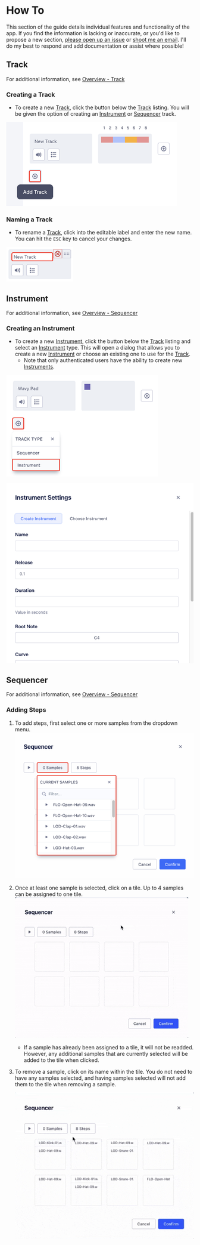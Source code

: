 # How To

This section of the guide details individual features and functionality of the app. If you find the information is lacking or inaccurate, or you'd like to propose a new section, [please open up an issue](https://github.com/brandongregoryscott/beets/issues/new) or [shoot me an email](mailto:contact@brandonscott.me). I'll do my best to respond and add documentation or assist where possible!

## Track

For additional information, see [Overview - Track](./overview#track)

### Creating a Track

-   To create a new [Track](#track), click the button below the [Track](#track) listing. You will be given the option of creating an [Instrument](#instrument) or [Sequencer](#sequencer) track.

![Add Track](../../public/assets/AddTrack.png)

### Naming a Track

-   To rename a [Track](#track), click into the editable label and enter the new name. You can hit the `ESC` key to cancel your changes.

![Rename Track](../../public/assets/RenameTrack.png)

## Instrument

For additional information, see [Overview - Sequencer](./overview#instrument)

### Creating an Instrument

-   To create a new [Instrument](#instrument), click the button below the [Track](#track) listing and select an [Instrument](#instrument) type. This will open a dialog that allows you to create a new [Instrument](#instrument) or choose an existing one to use for the [Track](#track).
    -   Note that only authenticated users have the ability to create new [Instruments](#instrument).

![Create or choose an Instrument](../../public/assets/CreateOrChooseInstrument.png)

![Create Instrument](../../public/assets/CreateInstrument.png)

## Sequencer

For additional information, see [Overview - Sequencer](./overview#sequener)

### Adding Steps

1. To add steps, first select one or more samples from the dropdown menu.
   ![Select samples in Sequencer Dialog](../../public/assets/SequencerSelectSamples.png)
1. Once at least one sample is selected, click on a tile. Up to 4 samples can be assigned to one tile.
   ![Assign samples in Sequencer Dialog](../../public/assets/SequencerSelectAssignSamples.gif)
    - If a sample has already been assigned to a tile, it will not be readded. However, any additional samples that are currently selected will be added to the tile when clicked.
1. To remove a sample, click on its name within the tile. You do not need to have any samples selected, and having samples selected will not add them to the tile when removing a sample.

    ![Remove samples in Sequencer Dialog](../../public/assets/SequencerRemoveSamples.gif)
